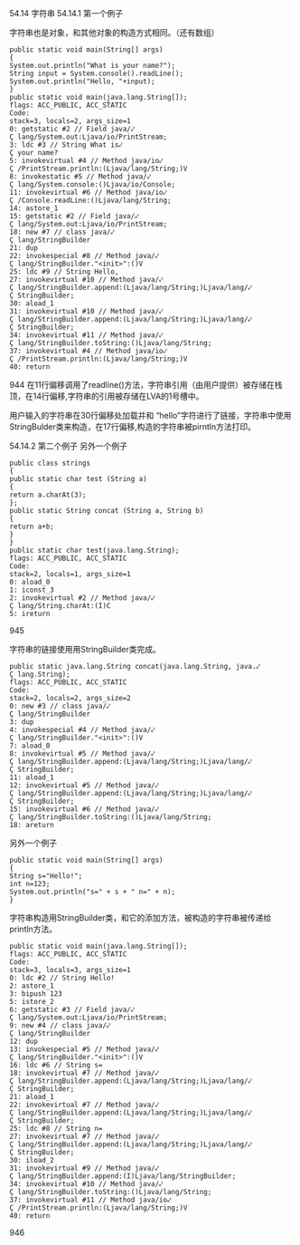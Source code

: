 54.14 字符串
54.14.1 第一个例子

字符串也是对象，和其他对象的构造方式相同。（还有数组）


    public static void main(String[] args)
    {
    System.out.println("What is your name?");
    String input = System.console().readLine();
    System.out.println("Hello, "+input);
    }
    public static void main(java.lang.String[]);
    flags: ACC_PUBLIC, ACC_STATIC
    Code:
    stack=3, locals=2, args_size=1
    0: getstatic #2 // Field java/⤦
    Ç lang/System.out:Ljava/io/PrintStream;
    3: ldc #3 // String What is⤦
    Ç your name?
    5: invokevirtual #4 // Method java/io⤦
    Ç /PrintStream.println:(Ljava/lang/String;)V
    8: invokestatic #5 // Method java/⤦
    Ç lang/System.console:()Ljava/io/Console;
    11: invokevirtual #6 // Method java/io⤦
    Ç /Console.readLine:()Ljava/lang/String;
    14: astore_1
    15: getstatic #2 // Field java/⤦
    Ç lang/System.out:Ljava/io/PrintStream;
    18: new #7 // class java/⤦
    Ç lang/StringBuilder
    21: dup
    22: invokespecial #8 // Method java/⤦
    Ç lang/StringBuilder."<init>":()V
    25: ldc #9 // String Hello,
    27: invokevirtual #10 // Method java/⤦
    Ç lang/StringBuilder.append:(Ljava/lang/String;)Ljava/lang/⤦
    Ç StringBuilder;
    30: aload_1
    31: invokevirtual #10 // Method java/⤦
    Ç lang/StringBuilder.append:(Ljava/lang/String;)Ljava/lang/⤦
    Ç StringBuilder;
    34: invokevirtual #11 // Method java/⤦
    Ç lang/StringBuilder.toString:()Ljava/lang/String;
    37: invokevirtual #4 // Method java/io⤦
    Ç /PrintStream.println:(Ljava/lang/String;)V
    40: return

944
在11行偏移调用了readline()方法，字符串引用（由用户提供）被存储在栈顶，在14行偏移,字符串的引用被存储在LVA的1号槽中。


用户输入的字符串在30行偏移处加载并和 “hello”字符进行了链接，字符串中使用StringBulder类来构造，在17行偏移,构造的字符串被pirntln方法打印。

54.14.2 第二个例子
另外一个例子

    public class strings
    {
    public static char test (String a)
    {
    return a.charAt(3);
    };
    public static String concat (String a, String b)
    {
    return a+b;
    }
    }
    public static char test(java.lang.String);
    flags: ACC_PUBLIC, ACC_STATIC
    Code:
    stack=2, locals=1, args_size=1
    0: aload_0
    1: iconst_3
    2: invokevirtual #2 // Method java/⤦
    Ç lang/String.charAt:(I)C
    5: ireturn

945

字符串的链接使用用StringBuilder类完成。


    public static java.lang.String concat(java.lang.String, java.⤦
    Ç lang.String);
    flags: ACC_PUBLIC, ACC_STATIC
    Code:
    stack=2, locals=2, args_size=2
    0: new #3 // class java/⤦
    Ç lang/StringBuilder
    3: dup
    4: invokespecial #4 // Method java/⤦
    Ç lang/StringBuilder."<init>":()V
    7: aload_0
    8: invokevirtual #5 // Method java/⤦
    Ç lang/StringBuilder.append:(Ljava/lang/String;)Ljava/lang/⤦
    Ç StringBuilder;
    11: aload_1
    12: invokevirtual #5 // Method java/⤦
    Ç lang/StringBuilder.append:(Ljava/lang/String;)Ljava/lang/⤦
    Ç StringBuilder;
    15: invokevirtual #6 // Method java/⤦
    Ç lang/StringBuilder.toString:()Ljava/lang/String;
    18: areturn

另外一个例子
    
    public static void main(String[] args)
    {
    String s="Hello!";
    int n=123;
    System.out.println("s=" + s + " n=" + n);
    }

字符串构造用StringBuilder类，和它的添加方法，被构造的字符串被传递给println方法。

    
    public static void main(java.lang.String[]);
    flags: ACC_PUBLIC, ACC_STATIC
    Code:
    stack=3, locals=3, args_size=1
    0: ldc #2 // String Hello!
    2: astore_1
    3: bipush 123
    5: istore_2
    6: getstatic #3 // Field java/⤦
    Ç lang/System.out:Ljava/io/PrintStream;
    9: new #4 // class java/⤦
    Ç lang/StringBuilder
    12: dup
    13: invokespecial #5 // Method java/⤦
    Ç lang/StringBuilder."<init>":()V
    16: ldc #6 // String s=
    18: invokevirtual #7 // Method java/⤦
    Ç lang/StringBuilder.append:(Ljava/lang/String;)Ljava/lang/⤦
    Ç StringBuilder;
    21: aload_1
    22: invokevirtual #7 // Method java/⤦
    Ç lang/StringBuilder.append:(Ljava/lang/String;)Ljava/lang/⤦
    Ç StringBuilder;
    25: ldc #8 // String n=
    27: invokevirtual #7 // Method java/⤦
    Ç lang/StringBuilder.append:(Ljava/lang/String;)Ljava/lang/⤦
    Ç StringBuilder;
    30: iload_2
    31: invokevirtual #9 // Method java/⤦
    Ç lang/StringBuilder.append:(I)Ljava/lang/StringBuilder;
    34: invokevirtual #10 // Method java/⤦
    Ç lang/StringBuilder.toString:()Ljava/lang/String;
    37: invokevirtual #11 // Method java/io⤦
    Ç /PrintStream.println:(Ljava/lang/String;)V
    40: return


 946

